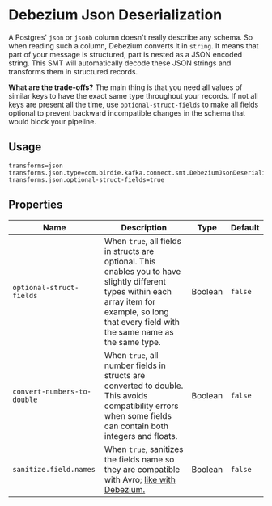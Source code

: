 # Debezium Json Deserialization

A Postgres' `json` or `jsonb` column doesn't really describe any schema. So when reading such a column,
Debezium converts it in `string`. It means that part of your message is structured, part is nested as a JSON
encoded string. This SMT will automatically decode these JSON strings and transforms them in structured records.

**What are the trade-offs?** The main thing is that you need all values of similar keys to have the exact same type
throughout your records. If not all keys are present all the time, use `optional-struct-fields` to make all fields
optional to prevent backward incompatible changes in the schema that would block your pipeline.

## Usage

```
transforms=json
transforms.json.type=com.birdie.kafka.connect.smt.DebeziumJsonDeserializer
transforms.json.optional-struct-fields=true
```

## Properties

|Name|Description|Type|Default|
|---|---|---|---|
|`optional-struct-fields`| When `true`, all fields in structs are optional. This enables you to have slightly different types within each array item for example, so long that every field with the same name as the same type. | Boolean | `false` |
|`convert-numbers-to-double`| When `true`, all number fields in structs are converted to double. This avoids compatibility errors when some fields can contain both integers and floats. | Boolean | `false` |
|`sanitize.field.names`| When `true`, sanitizes the fields name so they are compatible with Avro; [like with Debezium.](https://debezium.io/documentation/reference/1.4/configuration/avro.html#avro-naming) | Boolean | `false` |
